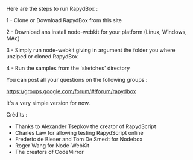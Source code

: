 Here are the steps to run RapydBox :

1 - Clone or Download RapydBox from this site

2 - Download ans install node-webkit for your platform (Linux, Windows, MAc)

3 - Simply run node-webkit giving in argument the folder you where unziped or cloned RapydBox

4 - Run the samples from the 'sketches' directory

You can post all your questions on the following groups :

https://groups.google.com/forum/#!forum/rapydbox

It's a very simple version for now.

Crédits : 

 - Thanks to Alexander Tsepkov the creator of RapydScript
 - Charles Law for allowing testing RapydScript online
 - Frederic de Bleser and Tom De Smedt for Nodebox
 - Roger Wang for Node-WebKit
 - The creators of CodeMirror
 
 
